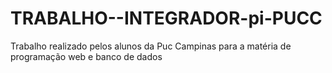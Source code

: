 # TRABALHO--INTEGRADOR-pi-PUCC
Trabalho realizado pelos alunos da Puc Campinas para a matéria de programação web e banco de dados 
